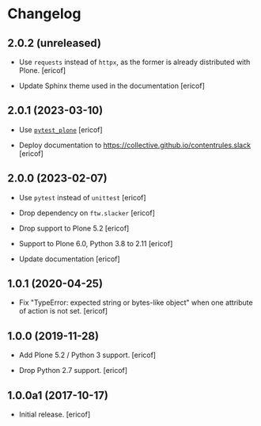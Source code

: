 # Changelog

## 2.0.2 (unreleased)


- Use `requests` instead of `httpx`, as the former is already distributed with Plone.
  [ericof]

- Update Sphinx theme used in the documentation
  [ericof]

## 2.0.1 (2023-03-10)


- Use [`pytest_plone`](https://pypi.org/project/pytest-plone/)
  [ericof]

- Deploy documentation to https://collective.github.io/contentrules.slack
  [ericof]



## 2.0.0 (2023-02-07)

- Use `pytest` instead of `unittest`
  [ericof]

- Drop dependency on `ftw.slacker`
  [ericof]

- Drop support to Plone 5.2
  [ericof]

- Support to Plone 6.0, Python 3.8 to 2.11
  [ericof]

- Update documentation
  [ericof]


## 1.0.1 (2020-04-25)

- Fix "TypeError: expected string or bytes-like object" when one attribute of action is not set.
  [ericof]


## 1.0.0 (2019-11-28)

- Add Plone 5.2 / Python 3 support.
  [ericof]

- Drop Python 2.7 support.
  [ericof]


## 1.0.0a1 (2017-10-17)

- Initial release.
  [ericof]
